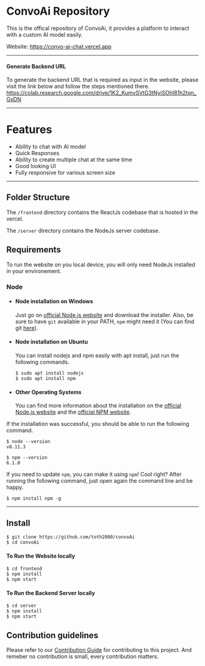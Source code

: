 # ConvoAi Repository

This is the offical repository of ConvoAi, it provides a platform to interact with a custom AI model easily.

Website: https://convo-ai-chat.vercel.app <br>

---

#### Generate Backend URL

To generate the backend URL that is required as input in the website, please visit the link below and follow the steps mentioned there.
https://colab.research.google.com/drive/1K2_KumvSVtG3tNyiSOhI81h2tqn_GxDN

---

# Features
- Ability to chat with AI model 
- Quick Responses
- Ability to create multiple chat at the same time
- Good looking UI
- Fully responsive for various screen size

---
## Folder Structure
The ``/frontend`` directory contains the ReactJs codebase that is hosted in the vercel.

The ``/server`` directory contains the NodeJs server codebase.


## Requirements

To run the website on you local device, you will only need NodeJs installed in your environement.

### Node
- #### Node installation on Windows

  Just go on [official Node.js website](https://nodejs.org/) and download the installer.
Also, be sure to have `git` available in your PATH, `npm` might need it (You can find git [here](https://git-scm.com/)).

- #### Node installation on Ubuntu

  You can install nodejs and npm easily with apt install, just run the following commands.

      $ sudo apt install nodejs
      $ sudo apt install npm

- #### Other Operating Systems
  You can find more information about the installation on the [official Node.js website](https://nodejs.org/) and the [official NPM website](https://npmjs.org/).

If the installation was successful, you should be able to run the following command.

    $ node --version
    v8.11.3

    $ npm --version
    6.1.0

If you need to update `npm`, you can make it using `npm`! Cool right? After running the following command, just open again the command line and be happy.

    $ npm install npm -g


---

## Install

    $ git clone https://github.com/toth2000/convoAi
    $ cd convoAi

#### To Run the Website locally
    $ cd frontend
    $ npm install
    $ npm start

#### To Run the Backend Server locally
    $ cd server
    $ npm install
    $ npm start


## Contribution guidelines

Please refer to our [Contribution Guide](CONTRIBUTING.md) for contributing to this project. And remeber no contribution is small,  every contribution matters.

